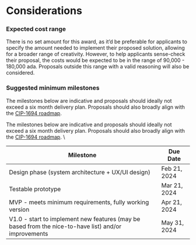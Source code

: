 # Considerations

### Expected cost range

There is no set amount for this award, as it’d be preferable for applicants to specify the amount needed to implement their proposed solution, allowing for a broader range of creativity. However, to help applicants sense-check their proposal, the costs would be expected to be in the range of 90,000 - 180,000 ada. Proposals outside this range with a valid reasoning will also be considered.

### Suggested minimum milestones

The milestones below are indicative and proposals should ideally not exceed a six month delivery plan. Proposals should also broadly align with the [CIP-1694 roadmap](https://www.intersectmbo.org/roadmap).&#x20;

The milestones below are indicative and proposals should ideally not exceed a six month delivery plan. Proposals should also broadly align with the [CIP-1694 roadmap](https://www.intersectmbo.org/roadmap). \


| Milestone                                                                                            | Due Date     |
| ---------------------------------------------------------------------------------------------------- | ------------ |
| Design phase (system architecture + UX/UI design)                                                    | Feb 21, 2024 |
| Testable prototype                                                                                   | Mar 21, 2024 |
| MVP - meets minimum requirements, fully working version                                              | Apr 21, 2024 |
| V1.0 - start to implement new features (may be based from the nice-to-have list) and/or improvements | May 31, 2024 |
